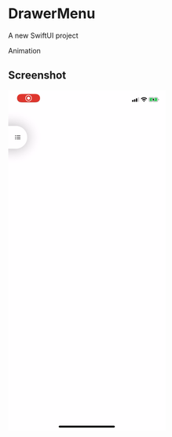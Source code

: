 # DrawerMenu

A new SwiftUI project 

Animation

## Screenshot

![image](https://github.com/ly05010419/DrawerMenu/blob/master/screenshot.gif?raw=true)

